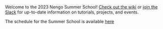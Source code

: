 Welcome to the 2023 Nengo Summer School! [Check out the wiki](https://github.com/ctn-waterloo/summerschool2023/wiki) or [join the Slack](https://nengosummerschool2023.slack.com) for up-to-date information on tutorials, projects, and events.

The schedule for the Summer School is available [here](https://github.com/ctn-waterloo/summerschool2023/blob/master/admin/Schedule-standalone.pdf)

<!--![group photo]()-->
